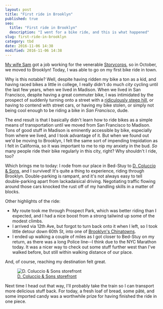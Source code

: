 ```yaml
---
layout: post
title: "First ride in Brooklyn"
published: true
seo:
  title: "First ride in Brooklyn"
  description: "I went for a bike ride, and this is what happened"
slug: first-ride-in-brooklyn
category: tbd
date: 2016-11-06 14:38
modified: 2016-11-06 14:38
---
```


[My wife Sam](https://twitter.com/sabramse) got a job working for the venerable [Storycorps](https://storycorps.org/), so in October, we moved to Brooklyn!
Today, I was able to go on my first bike ride in town.

Why is this notable?
Well, despite having ridden my bike a ton as a kid, and having raced bikes a little in college, I really didn't do much _city_ cycling until the last few years, when we lived in Madison.
When we lived in San Francisco, despite having a great commuter bike, I was intimidated by the prospect of suddenly turning onto a street with a [ridiculously steep hill], or having to contend with street cars, or having my bike stolen, or simply not being cool enough to be riding a bike in _San Francisco_, dude.

The end result is that I basically didn't learn how to ride bikes as a simple means of transportation until we moved from San Francisco to Madison.
Tons of good stuff in Madison is eminently accessible by bike, especially from where we lived, and I took advantage of it.
But when we found out we'd be moving to Brooklyn, I felt the same sort of impending trepidation as I felt in California, so it was important to me to nip my anxiety in the bud.
_So_ many people ride their bike regularly in this city, right?
Why shouldn't I ride, too?

Which brings me to today: I rode from our place in Bed-Stuy to [D. Coluccio & Sons](http://www.dcoluccioandsons.com/), and I survived!
It's quite a thing to experience, riding through Brooklyn.
Double-parking is rampant, and it's not always easy to tell double-parking apart from lackadaisical driving.
Negotiating traffic flowing around those cars knocked the rust off of my handling skills in a matter of blocks.

Other highlights of the ride:

- My route took me through Prospect Park, which was better riding than I expected, and I had a nice boost from a strong tailwind up some of the modest climbs.
- I arrived via 12th Ave, but forgot to turn back onto it when I left, so I took little detour down 60th St, into one of [Brooklyn's Chinatowns](https://en.wikipedia.org/wiki/Chinatowns_in_Brooklyn).
- I ended up walking a couple of miles as I got closer to Bed-Stuy on my return, as there was a long Police line--I think due to the NYC Marathon today.
  It was a nicer way to check out some stuff further west than I've walked before, but still within walking distance of our place.

And, of course, reaching my destination felt great.

<figure>
    <img src="{% asset_path 'd-coluccio-and-sons-storefront.png' %}" alt="D. Coluccio & Sons storefront">
    <figcaption><a href="https://www.instagram.com/p/BMek3Q6BWgk/">D. Coluccio &amp; Sons storefront</a></figcaption>
</figure>

Next time I head out that way, I'll probably take the train so I can transport more delicious stuff back.
For today, a fresh loaf of bread, some p&#226;t&#233;, and some imported candy was a worthwhile prize for having finished the ride in one piece.

[ridiculously steep hill]: https://www.google.com/maps/@37.7549839,-122.4277464,3a,75y,259.61h,85.11t/data=!3m6!1e1!3m4!1sRahYSmu8Po1iDptB8MzjaA!2e0!7i13312!8i6656!6m1!1e1
